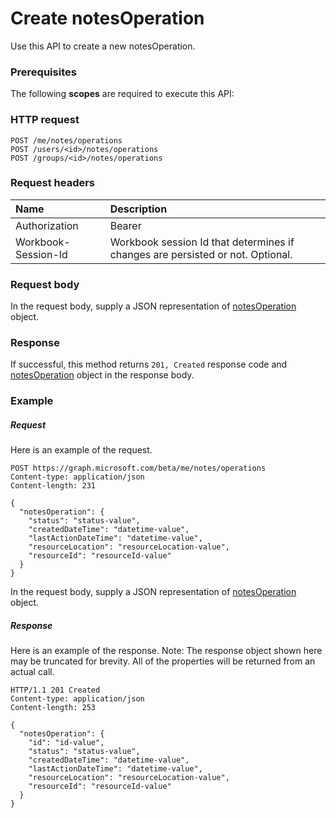 # Create notesOperation

Use this API to create a new notesOperation.
### Prerequisites
The following **scopes** are required to execute this API: 
### HTTP request
<!-- { "blockType": "ignored" } -->
```http
POST /me/notes/operations
POST /users/<id>/notes/operations
POST /groups/<id>/notes/operations

```
### Request headers
| Name       | Description|
|:---------------|:----------|
| Authorization  | Bearer <code>|
| Workbook-Session-Id  | Workbook session Id that determines if changes are persisted or not. Optional.|

### Request body
In the request body, supply a JSON representation of [notesOperation](../resources/notesoperation.md) object.


### Response
If successful, this method returns `201, Created` response code and [notesOperation](../resources/notesoperation.md) object in the response body.

### Example
##### Request
Here is an example of the request.
<!-- {
  "blockType": "request",
  "name": "create_notesoperation_from_notes"
}-->
```http
POST https://graph.microsoft.com/beta/me/notes/operations
Content-type: application/json
Content-length: 231

{
  "notesOperation": {
    "status": "status-value",
    "createdDateTime": "datetime-value",
    "lastActionDateTime": "datetime-value",
    "resourceLocation": "resourceLocation-value",
    "resourceId": "resourceId-value"
  }
}
```
In the request body, supply a JSON representation of [notesOperation](../resources/notesoperation.md) object.
##### Response
Here is an example of the response. Note: The response object shown here may be truncated for brevity. All of the properties will be returned from an actual call.
<!-- {
  "blockType": "response",
  "truncated": true,
  "@odata.type": "microsoft.graph.notesoperation"
} -->
```http
HTTP/1.1 201 Created
Content-type: application/json
Content-length: 253

{
  "notesOperation": {
    "id": "id-value",
    "status": "status-value",
    "createdDateTime": "datetime-value",
    "lastActionDateTime": "datetime-value",
    "resourceLocation": "resourceLocation-value",
    "resourceId": "resourceId-value"
  }
}
```

<!-- uuid: 8fcb5dbc-d5aa-4681-8e31-b001d5168d79
2015-10-25 14:57:30 UTC -->
<!-- {
  "type": "#page.annotation",
  "description": "Create notesOperation",
  "keywords": "",
  "section": "documentation",
  "tocPath": ""
}-->